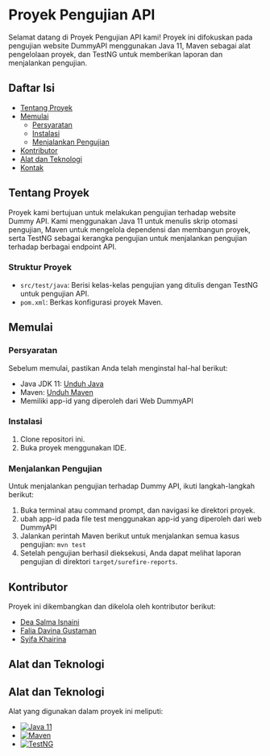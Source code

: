 # Proyek Pengujian API

Selamat datang di Proyek Pengujian API kami! Proyek ini difokuskan pada pengujian website DummyAPI menggunakan Java 11, Maven sebagai alat pengelolaan proyek, dan TestNG untuk memberikan laporan dan menjalankan pengujian.

## Daftar Isi
- [Tentang Proyek](#tentang-proyek)
- [Memulai](#memulai)
  - [Persyaratan](#persyaratan)
  - [Instalasi](#instalasi)
  - [Menjalankan Pengujian](#menjalankan-pengujian)
- [Kontributor](#kontributor)
- [Alat dan Teknologi](#alat-dan-teknologi)
- [Kontak](#kontak)

## Tentang Proyek

Proyek kami bertujuan untuk melakukan pengujian terhadap website Dummy API. Kami menggunakan Java 11 untuk menulis skrip otomasi pengujian, Maven untuk mengelola dependensi dan membangun proyek, serta TestNG sebagai kerangka pengujian untuk menjalankan pengujian terhadap berbagai endpoint API.

### Struktur Proyek
- `src/test/java`: Berisi kelas-kelas pengujian yang ditulis dengan TestNG untuk pengujian API.
- `pom.xml`: Berkas konfigurasi proyek Maven.

## Memulai

### Persyaratan
Sebelum memulai, pastikan Anda telah menginstal hal-hal berikut:
- Java JDK 11: [Unduh Java](https://www.oracle.com/java/technologies/javase-jdk11-downloads.html)
- Maven: [Unduh Maven](https://maven.apache.org/download.cgi)
- Memiliki app-id yang diperoleh dari Web DummyAPI

### Instalasi
1. Clone repositori ini.
2. Buka proyek menggunakan IDE.

### Menjalankan Pengujian
Untuk menjalankan pengujian terhadap Dummy API, ikuti langkah-langkah berikut:

1. Buka terminal atau command prompt, dan navigasi ke direktori proyek.
2. ubah app-id pada file test menggunakan app-id yang diperoleh dari web DummyAPI
3. Jalankan perintah Maven berikut untuk menjalankan semua kasus pengujian: `mvn test`
4. Setelah pengujian berhasil dieksekusi, Anda dapat melihat laporan pengujian di direktori `target/surefire-reports`.

## Kontributor

Proyek ini dikembangkan dan dikelola oleh kontributor berikut:
- [Dea Salma Isnaini](https://github.com/deasalmaisnaini)
- [Falia Davina Gustaman](https://github.com/faliadavina)
- [Syifa Khairina](https://github.com/syifakhairina)

## Alat dan Teknologi

## Alat dan Teknologi

Alat yang digunakan dalam proyek ini meliputi:

- [![Java 11](https://img.shields.io/badge/Java-11-red)](https://www.java.com/)
- [![Maven](https://img.shields.io/badge/Maven-Latest-blue)](https://maven.apache.org/)
- [![TestNG](https://img.shields.io/badge/TestNG-Latest-green)](https://testng.org/)


